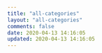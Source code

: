 ```yaml
---
title: "all-categories"
layout: "all-categories"
comments: false
date: 2020-04-13 14:16:05
updated: 2020-04-13 14:16:05
---
```

